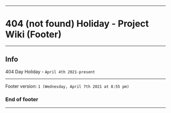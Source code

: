 
***

# 404 (not found) Holiday - Project Wiki (Footer)

***

## Info

404 Day Holiday - `April 4th 2021-present`

***

Footer version: `1 (Wednesday, April 7th 2021 at 8:55 pm)`

### End of footer

***
